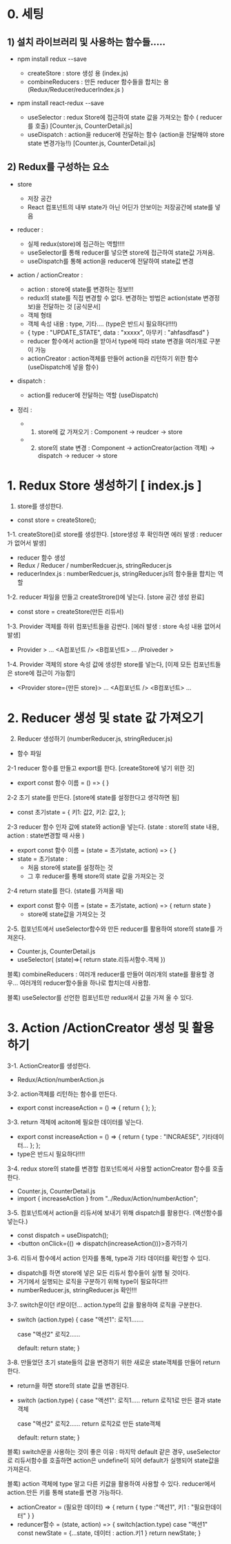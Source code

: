# 0. 세팅

## 1) 설치 라이브러리 및 사용하는 함수들.....

- npm install redux --save

  - createStore : store 생성 용 (index.js)
  - combineReducers : 만든 reducer 함수들을 합치는 용 (Redux/Reducer/reducerIndex.js )

- npm install react-redux --save
  - useSelector : redux Store에 접근하여 state 값을 가져오는 함수 ( reducer를 호출)
    [Counter.js, CounterDetail.js]
  - useDispatch : action을 reducer에 전달하는 함수 (action을 전달해야 store state 변경가능!!)
    [Counter.js, CounterDetail.js]

## 2) Redux를 구성하는 요소

- store

  - 저장 공간
  - React 컴포넌트의 내부 state가 아닌 어딘가 안보이는 저장공간에 state를 넣음

- reducer :

  - 실제 redux(store)에 접근하는 역할!!!!
  - useSelector를 통해 reducer를 넣으면 store에 접근하여 state값 가져옴.
  - useDispatch를 통해 action을 reducer에 전달하여 state값 변경

- action / actionCreator :

  - action : store에 state를 변경하는 정보!!!
  - redux의 state를 직접 변경할 수 없다. 변경하는 방법은 action(state 변경정보)을 전달하는 것 [공식문서]
  - 객체 형태
  - 객체 속성 내용 : type, 기타.... (type은 반드시 필요하다!!!!)
  - { type : "UPDATE_STATE", data : "xxxxx", 아무키 : "ahfasdfasd" }
  - reducer 함수에서 action을 받아서 type에 따라 state 변경을 여러개로 구분이 가능
  - actionCreator : action객체를 만들어 action을 리턴하기 위한 함수 (useDispatch에 넣을 함수)

- dispatch :

  - action를 reducer에 전달하는 역할 (useDispatch)

- 정리 :
  - 1. store에 값 가져오기 : Component -> reudcer -> store
  - 2. store의 state 변경 : Component -> actionCreator(action 객체) -> dispatch -> reducer -> store

# 1. Redux Store 생성하기 [ index.js ]

1. store를 생성한다.

- const store = createStore();

1-1. createStore()로 store를 생성한다. [store생성 후 확인하면 에러 발생 : reducer가 없어서 발생]

- reducer 함수 생성
- Redux / Reducer / numberRedcuer.js, stringReducer.js
- reducerIndex.js : numberRedcuer.js, stringReducer.js의 함수들을 합치는 역할

1-2. reducer 파일을 만들고 createStrore()에 넣는다. [store 공간 생성 완료]

- const store = createStore(만든 리듀서)

1-3. Provider 객체를 하위 컴포넌트들을 감싼다. [에러 발생 : store 속성 내용 없어서 발생]

- Provider > ... <A컴포넌트 /> <B컴포넌트> ... /Proiveder >

1-4. Provider 객체의 store 속성 값에 생성한 store를 넣는다, [이제 모든 컴포넌트들은 store에 접근이 가능함!]

- <Provider store={만든 store}> ... <A컴포넌트 /> <B컴포넌트> ... </Proiveder>

# 2. Reducer 생성 및 state 값 가져오기

2. Reducer 생성하기 (numberReducer.js, stringReducer.js)

- 함수 파일

2-1 reducer 함수를 만들고 export를 한다. [createStore에 넣기 위한 것]

- export const 함수 이름 = () => { }

2-2 초기 state를 만든다. [store에 state를 설정한다고 생각하면 됨]

- const 초기state = {
  키1: 값2,
  키2: 값2,
  };

2-3 reducer 함수 인자 값에 state와 action을 넣는다. (state : store의 state 내용, action : state변경할 때 사용 )

- export const 함수 이름 = (state = 초기state, action) => { }
- state = 초기state :
  - 처음 store에 state를 설정하는 것
  - 그 후 reducer를 통해 store의 state 값을 가져오는 것

2-4 return state를 한다. (state를 가져올 때)

- export const 함수 이름 = (state = 초기state, action) => { return state }
  - store에 state값을 가져오는 것

2-5. 컴포넌트에서 useSelector함수와 만든 reducer를 활용하여 store의 state를 가져온다.

- Counter.js, CounterDetail.js
- useSelector( (state)=>{ return state.리듀서함수.객체 })

블록) combineReducers : 여러개 reducer를 만들어 여러개의 state를 활용할 경우... 여러개의 reducer함수들을 하나로 합치는데 사용함.

블록) useSelector를 선언한 컴포넌트만 redux에서 값을 가져 올 수 있다.

# 3. Action /ActionCreator 생성 및 활용하기

3-1. ActionCreator를 생성한다.

- Redux/Action/numberAction.js

3-2. action객체를 리턴하는 함수를 만든다.

- export const increaseAction = () => {
  return { };
  };

3-3. return 객체에 aciton에 필요한 데이터를 넣는다.

- export const increaseAction = () => {
  return { type : "INCRAESE", 기타데이터... };
  };
- type은 반드시 필요하다!!!!

3-4. redux store의 state를 변경할 컴포넌트에서 사용할 actionCreator 함수를 호출한다.

- Counter.js, CounterDetail.js
- import { increaseAction } from "../Redux/Action/numberAction";

3-5. 컴포넌트에서 action을 리듀서에 보내기 위해 dispatch를 활용한다. (액션함수를 넣는다.)

- const dispatch = useDispatch();
- <button onClick={() => dispatch(increaseAction())}>증가하기</button>

3-6. 리듀서 함수에서 action 인자를 통해, type과 기타 데이터를 확인할 수 있다.

- dispatch를 하면 store에 넣은 모든 리듀서 함수들이 실행 될 것이다.
- 거기에서 실행되는 로직을 구분하기 위해 type이 필요하다!!!
- numberReducer.js, stringReducer.js 확인!!!

3-7. switch문이던 if문이던... action.type의 값을 활용하여 로직을 구분한다.

- switch (action.type) {
  case "액션1":
  로직1.......

  case "액션2"
  로직2......

  default:
  return state;
  }

3-8. 만들었던 초기 state들의 값을 변경하기 위한 새로운 state객체를 만들어 return한다.

- return을 하면 store의 state 값을 변경된다.
- switch (action.type) {
  case "액션1":
  로직1.....
  return 로직1로 만든 결과 state객체

  case "액션2"
  로직2......
  return 로직2로 만든 state객체

  default:
  return state;
  }

블록) switch문을 사용하는 것이 좋은 이유 :
마지막 default 같은 경우, useSelector로 리듀서함수를 호출하면 action은 undefine이 되어 default가 실행되어 state값을 가져온다.

블록) action 객체에 type 말고 다른 키값을 활용하여 사용할 수 있다. reducer에서 action.만든 키를 통해 state를 변경 가능하다.

- actionCreator = (필요한 데이터) => { return { type :"액션1", 키1 : "필요한데이터" } }
- reduncer함수 = (state, action) => {
  switch(action.type)
  case "액션1"
  const newState = {...state, 데이터 : action.키1 }
  return newState;
  }
